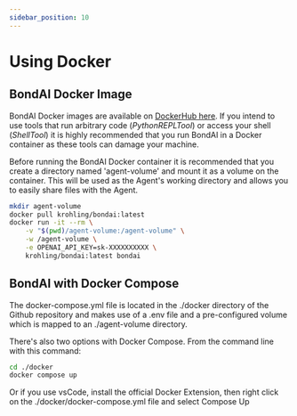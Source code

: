 ```yaml
---
sidebar_position: 10
---
```


# Using Docker

## BondAI Docker Image

BondAI Docker images are available on [DockerHub here](https://hub.docker.com/r/krohling/bondai). If you intend to use tools that run arbitrary code (*PythonREPLTool*) or access your shell (*ShellTool*) it is highly recommended that you run BondAI in a Docker container as these tools can damage your machine.

Before running the BondAI Docker container it is recommended that you create a directory named 'agent-volume' and mount it as a volume on the container. This will be used as the Agent's working directory and allows you to easily share files with the Agent.

```bash
mkdir agent-volume
docker pull krohling/bondai:latest
docker run -it --rm \
    -v "$(pwd)/agent-volume:/agent-volume" \
    -w /agent-volume \
    -e OPENAI_API_KEY=sk-XXXXXXXXXX \
    krohling/bondai:latest bondai
```

## BondAI with Docker Compose

The docker-compose.yml file is located in the ./docker directory of the Github repository and makes use of a .env file and a pre-configured volume which is mapped to an ./agent-volume directory.

There's also two options with Docker Compose. From the command line with this command:

```bash
cd ./docker
docker compose up
```

Or if you use vsCode, install the official Docker Extension, then right click on the ./docker/docker-compose.yml file and select Compose Up

